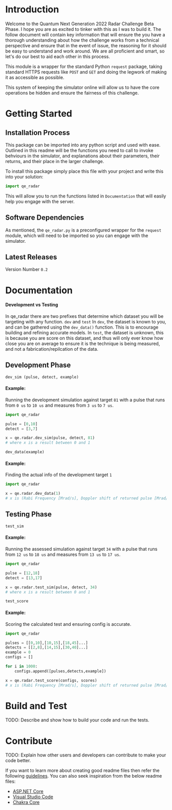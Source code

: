 # Introduction 
Welcome to the Quantum Next Generation 2022 Radar Challenge Beta Phase. I hope you are as excited to tinker with this as I was to build it.
The follow document will contain key information that will ensure the you have a thorough understanding about how the challenge works from a technical perspective and ensure that in the event of issue, the reasoning for it should be easy to understand and work around.
We are all proficient and smart, so let's do our best to aid each other in this process.

This module is a wrapper for the standard Python `request` package, taking standard HTTPS requests like `POST` and `GET` and doing the legwork of making it as accessible as possible.

This system of keeping the simulator online will allow us to have the core operations be hidden and ensure the fairness of this challenge.

# Getting Started

## Installation Process
This package can be imported into any python script and used with ease. Outlined in this readme will be the functions you need to call to invoke behviours in the simulator, and explanations about their parameters, their returns, and their place in the larger challenge.

To install this package simply place this file with your project and write this into your solution:
```python
import qe_radar
```
This will allow you to run the functions listed in `Documentation` that will easily help you engage with the server.

## Software Dependencies
As mentioned, the `qe_radar.py` is a preconfigured wrapper for the `request` module, which will need to be imported so you can engage with the simulator.

## Latest Releases
Version Number `0.2`

# Documentation
#### Development vs Testing
In qe_radar there are two prefixes that determine which dataset you will be targeting with any function.
`dev` and `test`
In `dev`, the dataset is known to you, and can be gathered using the `dev_data()` function. This is to encourage building and refining accurate models.
In `test`, the dataset is unknown, this is because you are score on this dataset, and thus will only ever know how close you are on average to ensure it is the technique is being measured, and not a fabrication/repilcation of the data.

## Development Phase

`dev_sim (pulse, detect, example)`
#### Example:
Running the development simulation against target `81` with a pulse that runs from `0 us` to `10 us` and measures from `3 us` to `7 us`.
```python
import qe_radar

pulse = [0,10]
detect = [3,7]

x = qe.radar.dev_sim(pulse, detect, 81)
# where x is a result between 0 and 1
```

`dev_data(example)`
#### Example:
Finding the actual info of the development target `1`
```python
import qe_radar

x = qe.radar.dev_data(1)
# x is (Rabi Frequency [Mrad/s], Doppler shift of returned pulse [Mrad/s], Time of flight of pulse in us)
```

## Testing Phase

`test_sim`
#### Example:
Running the assessed simulation against target `34` with a pulse that runs from `12 us` to `18 us` and measures from `13 us` to `17 us`.
```python
import qe_radar

pulse = [12,18]
detect = [13,17]

x = qe.radar.test_sim(pulse, detect, 34)
# where x is a result between 0 and 1
```

`test_score`
#### Example:
Scoring the calculated test and ensuring config is accurate.
```python
import qe_radar

pulses = [[0,10],[10,15],[18,45]...]
detects = [[2,8],[14,15],[30,40]...]
example = 0
configs = []

for i in 1000:
    configs.append([pulses,detects,example])

x = qe.radar.test_score(configs, scores)
# x is (Rabi Frequency [Mrad/s], Doppler shift of returned pulse [Mrad/s], Time of flight of pulse in us)
```

# Build and Test
TODO: Describe and show how to build your code and run the tests. 

# Contribute
TODO: Explain how other users and developers can contribute to make your code better. 

If you want to learn more about creating good readme files then refer the following [guidelines](https://docs.microsoft.com/en-us/azure/devops/repos/git/create-a-readme?view=azure-devops). You can also seek inspiration from the below readme files:
- [ASP.NET Core](https://github.com/aspnet/Home)
- [Visual Studio Code](https://github.com/Microsoft/vscode)
- [Chakra Core](https://github.com/Microsoft/ChakraCore)